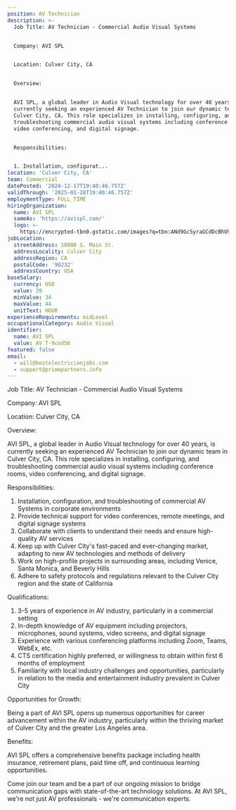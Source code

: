 ```yaml
---
position: AV Technician
description: >-
  Job Title: AV Technician - Commercial Audio Visual Systems


  Company: AVI SPL


  Location: Culver City, CA


  Overview:


  AVI SPL, a global leader in Audio Visual technology for over 40 years, is
  currently seeking an experienced AV Technician to join our dynamic team in
  Culver City, CA. This role specializes in installing, configuring, and
  troubleshooting commercial audio visual systems including conference rooms,
  video conferencing, and digital signage.


  Responsibilities:


  1. Installation, configurat...
location: 'Culver City, CA'
team: Commercial
datePosted: '2024-12-17T19:40:46.757Z'
validThrough: '2025-01-28T19:40:46.757Z'
employmentType: FULL_TIME
hiringOrganization:
  name: AVI SPL
  sameAs: 'https://avispl.com/'
  logo: >-
    https://encrypted-tbn0.gstatic.com/images?q=tbn:ANd9GcSyraGCdDcBhUVCLjb9MI2McsVysMD7wjYlIQ&s
jobLocation:
  streetAddress: 10000 S. Main St.
  addressLocality: Culver City
  addressRegion: CA
  postalCode: '90232'
  addressCountry: USA
baseSalary:
  currency: USD
  value: 39
  minValue: 34
  maxValue: 44
  unitText: HOUR
experienceRequirements: midLevel
occupationalCategory: Audio Visual
identifier:
  name: AVI SPL
  value: AV T-9cod56
featured: false
email:
  - will@bestelectricianjobs.com
  - support@primepartners.info
---
```




Job Title: AV Technician - Commercial Audio Visual Systems

Company: AVI SPL

Location: Culver City, CA

Overview:

AVI SPL, a global leader in Audio Visual technology for over 40 years, is currently seeking an experienced AV Technician to join our dynamic team in Culver City, CA. This role specializes in installing, configuring, and troubleshooting commercial audio visual systems including conference rooms, video conferencing, and digital signage.

Responsibilities:

1. Installation, configuration, and troubleshooting of commercial AV Systems in corporate environments
2. Provide technical support for video conferences, remote meetings, and digital signage systems
3. Collaborate with clients to understand their needs and ensure high-quality AV services
4. Keep up with Culver City's fast-paced and ever-changing market, adapting to new AV technologies and methods of delivery
5. Work on high-profile projects in surrounding areas, including Venice, Santa Monica, and Beverly Hills
6. Adhere to safety protocols and regulations relevant to the Culver City region and the state of California

Qualifications:

1. 3-5 years of experience in AV industry, particularly in a commercial setting
2. In-depth knowledge of AV equipment including projectors, microphones, sound systems, video screens, and digital signage
3. Experience with various conferencing platforms including Zoom, Teams, WebEx, etc.
4. CTS certification highly preferred, or willingness to obtain within first 6 months of employment
5. Familiarity with local industry challenges and opportunities, particularly in relation to the media and entertainment industry prevalent in Culver City

Opportunities for Growth:

Being a part of AVI SPL opens up numerous opportunities for career advancement within the AV industry, particularly within the thriving market of Culver City and the greater Los Angeles area. 

Benefits:

AVI SPL offers a comprehensive benefits package including health insurance, retirement plans, paid time off, and continuous learning opportunities. 

Come join our team and be a part of our ongoing mission to bridge communication gaps with state-of-the-art technology solutions. At AVI SPL, we're not just AV professionals - we're communication experts.
